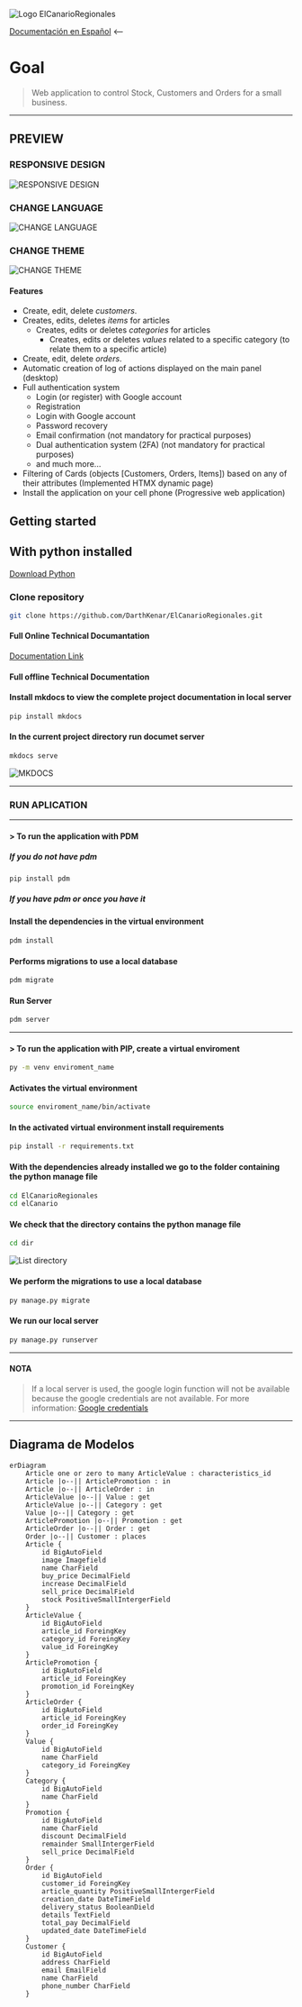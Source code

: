 ![Logo ElCanarioRegionales](docs/images/logo-header.png)

[Documentación en Español][Spanish] <--

# Goal

> Web application to control Stock, Customers and Orders for a small business.
> 
---

## PREVIEW

### RESPONSIVE DESIGN

![RESPONSIVE DESIGN](docs/images/responsive_design.png)

### CHANGE LANGUAGE

![CHANGE LANGUAGE](docs/images/switch-lenguage.gif)

### CHANGE THEME

![CHANGE THEME](docs/images/switch-theme.gif)

#### Features

- Create, edit, delete _customers_.
- Creates, edits, deletes _items_ for articles
  - Creates, edits or deletes _categories_ for articles
    - Creates, edits or deletes _values_ related to a specific category (to relate them to a specific article)
- Create, edit, delete _orders_.
- Automatic creation of log of actions displayed on the main panel (desktop)
- Full authentication system
  - Login (or register) with Google account
  - Registration
  - Login with Google account
  - Password recovery
  - Email confirmation (not mandatory for practical purposes)
  - Dual authentication system (2FA) (not mandatory for practical purposes)
  - and much more...
- Filtering of Cards (objects [Customers, Orders, Items]) based on any of their attributes (Implemented HTMX dynamic page)
- Install the application on your cell phone (Progressive web application)

## Getting started

## With python installed

[Download Python](https://www.python.org/downloads/release/python-3120/)

### Clone repository

```bash
git clone https://github.com/DarthKenar/ElCanarioRegionales.git
```

#### Full Online Technical Documantation

[Documentation Link](https://darthkenar.github.io/ElCanarioRegionales/)

#### Full offline Technical Documentation

#### Install mkdocs to view the complete project documentation in local server

```bash
pip install mkdocs
```

#### In the current project directory run documet server

```bash
mkdocs serve
```

![MKDOCS](docs/images/mkdocs.png)

---

### RUN APLICATION

---

#### > To run the application with PDM

##### If you do not have pdm

```bash
pip install pdm
```

##### If you have pdm or once you have it

#### Install the dependencies in the virtual environment

```bash
pdm install
```

#### Performs migrations to use a local database

```bash
pdm migrate
```

#### Run Server

```bash
pdm server
```

---

#### > To run the application with PIP, create a virtual enviroment

```bash
py -m venv enviroment_name
```

#### Activates the virtual environment

```bash
source enviroment_name/bin/activate
```

#### In the activated virtual environment install requirements

```bash
pip install -r requirements.txt
```

#### With the dependencies already installed we go to the folder containing the python manage file

```bash
cd ElCanarioRegionales
cd elCanario
```

#### We check that the directory contains the python manage file

```bash
cd dir
```

![List directory](docs/images/path.png)

#### We perform the migrations to use a local database

```bash
py manage.py migrate
```

#### We run our local server

```bash
py manage.py runserver
```

---

#### NOTA

> If a local server is used, the google login function will not be available because the google credentials are not available.
> For more information: [Google credentials](https://console.cloud.google.com/apis/credentials)

---

## Diagrama de Modelos

```mermaid
erDiagram 
    Article one or zero to many ArticleValue : characteristics_id
    Article |o--|| ArticlePromotion : in
    Article |o--|| ArticleOrder : in
    ArticleValue |o--|| Value : get
    ArticleValue |o--|| Category : get
    Value |o--|| Category : get
    ArticlePromotion |o--|| Promotion : get
    ArticleOrder |o--|| Order : get
    Order |o--|| Customer : places
    Article {
        id BigAutoField
        image Imagefield
        name CharField
        buy_price DecimalField
        increase DecimalField
        sell_price DecimalField
        stock PositiveSmallIntergerField
    }
    ArticleValue {
        id BigAutoField
        article_id ForeingKey
        category_id ForeingKey
        value_id ForeingKey
    }
    ArticlePromotion {
        id BigAutoField
        article_id ForeingKey
        promotion_id ForeingKey
    }
    ArticleOrder {
        id BigAutoField
        article_id ForeingKey
        order_id ForeingKey
    }
    Value {
        id BigAutoField
        name CharField
        category_id ForeingKey
    }
    Category {
        id BigAutoField
        name CharField
    }
    Promotion {
        id BigAutoField
        name CharField
        discount DecimalField
        remainder SmallIntergerField
        sell_price DecimalField
    }
    Order {
        id BigAutoField
        customer_id ForeingKey
        article_quantity PositiveSmallIntergerField
        creation_date DateTimeField
        delivery_status BooleanDield
        details TextField
        total_pay DecimalField
        updated_date DateTimeField
    }
    Customer {
        id BigAutoField
        address CharField
        email EmailField
        name CharField
        phone_number CharField
    }
```

[Spanish]: /docs/README-ES.md